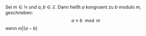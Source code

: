 Sei $m \in \mathbb N$ und $a, b \in\mathbb Z$. Dann heißt $a$ kongruent zu $b$ modulo $m$, geschrieben:
$$
a \equiv b \mod m
$$
wenn $m|(a-b)$

